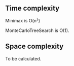 ## Time complexity

Minimax is O(n²)

MonteCarloTreeSearch is O(1).

## Space complexity

To be calculated.
